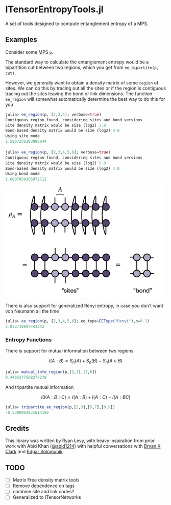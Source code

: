 # ITensorEntropyTools.jl

A set of tools designed to compute entanglement entropy of a MPS.

## Examples
Consider some MPS `p`.

The standard way to calculate the entanglement entropy would be a bipartition cut between two regions, which you get from `ee_bipartite(p, cut)`.

However, we generally want to obtain a density matrix of some `region` of sites. We can do this by tracing out all the sites or if the region is contiguous tracing out the sites leaving the bond or link dimensions. 
The function `ee_region` will somewhat automatically determine the best way to do this for you

```julia
julia> ee_region(p, [2,3,4]; verbose=true)
Contiguous region found, considering sites and bond versions
Site density matrix would be size (log2) 3.0
Bond-based density matrix would be size (log2) 4.0
Using site mode
1.5967236103088644

julia> ee_region(p, [2,3,4,5,6]; verbose=true)
Contiguous region found, considering sites and bond versions
Site density matrix would be size (log2) 5.0
Bond-based density matrix would be size (log2) 4.0
Using bond mode
1.6807859305972712
```

<img src="images/density_matrices.png"  width="500px" />

There is also support for generalized Renyi entropy, in case you don't want von Neumann all the time
```julia
julia> ee_region(p, [2,3,4,5,6]; ee_type=EEType("Renyi"),n=0.1)
2.033718897443242
```

### Entropy Functions

There is support for mutual information between two regions
```math
I(A:B) = S_n(A) + S_n(B) - S_n(A\cup B)
```
```julia
julia> mutual_info_region(p,[2,3],[5,6])
0.4465377568277278
```
And tripartite mutual information
```math
I3(A:B:C) = I(A:B) + I(A:C) - I(A:BC)
```
```julia
julia> tripartite_ee_region(p,[2,3],[5,7],[8,9])
-0.5300964831614192
```

## Credits
This library was written by Ryan Levy, with heavy inspiration from prior work with Abid Khan ([@abid1214](https://github.com/abid1214)) with helpful conversations with [Bryan K Clark](https://clark.physics.illinois.edu/) and [Edgar Solomonik](https://solomonik.cs.illinois.edu/).


## TODO

- [ ] Matrix Free density matrix tools
- [ ] Remove dependence on tags
- [ ] combine site and link codes? 
- [ ] Generalized to ITensorNetworks
